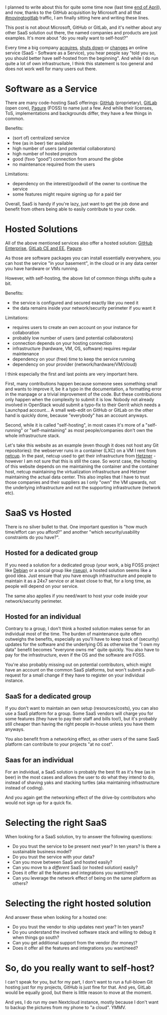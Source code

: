 <!--
.. title: Not-So-Self-Hosting
.. slug: not-so-self-hosting
.. date: 2018-06-06 09:54:56 UTC
.. tags: english,linux,planet-debian,software
.. category:
.. link:
.. description:
.. type: text
-->

I planned to write about this for quite some time now (last time [end of April](https://twitter.com/zhenech/status/991007615474982912)), and now, thanks to the GitHub acquisition by Microsoft and all that [#movingtogitlab](https://twitter.com/search?q=%23movingtogitlab) traffic, I am finally sitting here and writing these lines.

This post is not about Microsoft, GitHub or GitLab, and it's neither about any other SaaS solution out there, the named companies and products are just examples. It's more about "do you really want to self-host?"

Every time a big company [acquires](https://blog.github.com/2018-06-04-github-microsoft/), [shuts down](https://opensource.googleblog.com/2015/03/farewell-to-google-code.html) or [changes](https://en.wikipedia.org/wiki/SourceForge#Controversies) an online service (SaaS - Software as a Service), you hear people say "told you so, you should better have self-hosted from the beginning". And while I do run quite a lot of own infrastructure, I think this statement is too general and does not work well for many users out there.

# Software as a Service

There are many code-hosting SaaS offerings: [GitHub](https://github.com/) (proprietary), [GitLab](https://gitlab.com/) (open core), [Pagure](https://pagure.io/) (FOSS) to name just a few.
And while their licenses, ToS, implementations and backgrounds differ, they have a few things in common.

Benefits:

* (sort of) centralized service
* free (as in beer) tier available
* high number of users (and potential collaborators)
* high number of hosted projects
* good (fsvo "good") connection from around the globe
* no maintenance required from the users

Limitations:

* dependency on the interest/goodwill of the owner to continue the service
* some features might require signing up for a paid tier

Overall, SaaS is handy if you're lazy, just want to get the job done and benefit from others being able to easily contribute to your code.

# Hosted Solutions

All of the above mentioned services also offer a hosted solution: [GitHub Enterprise](https://enterprise.github.com/home), [GitLab CE and EE](https://about.gitlab.com/installation/), [Pagure](https://pagure.io/pagure).

As those are software packages you can install essentially everywhere, you can host the service "in your basement", in the cloud or in any data center you have hardware or VMs running.

However, with self-hosting, the above list of common things shifts quite a bit.

Benefits:

* the service is configured and secured exactly like you need it
* the data remains inside your network/security perimeter if you want it

Limitations:

* requires users to create an own account on your instance for collaboration
* probably low number of users (and potential collaborators)
* connection depends on your hosting connection
* infrastructure (hardware, VM, OS, software) requires regular maintenance
* dependency on your (free) time to keep the service running
* dependency on your provider (network/hardware/VM/cloud)

I think especially the first and last points are very important here.

First, many contributions happen because someone sees something small and wants to improve it, be it a typo in the documentation, a formatting error in the manpage or a trivial improvement of the code. But these contributions only happen when the complexity to submit it is low. Nobody not already involved in OpenStack would submit a typo-fix to their Gerrit which needs a Launchpad account… A small web-edit on GitHub or GitLab on the other hand is quickly done, because "everybody" has an account anyways.

Second, while it is called "self-hosting", in most cases it's more of a "self-running" or "self-maintaining" as most people/companies don't own the whole infrastructure stack.

Let's take this website as an example (even though it does not host any Git repositories): the webserver runs in a container (LXC) on a VM I rent from [netcup](https://www.netcup.de/). In the past, netcup used to get their infrastructure from [Hetzner](https://www.hetzner.de) - however I am not sure that this is still the case. So worst case, the hosting of this website depends on me maintaining the container and the container host, netcup maintaining the virtualization infrastructure and Hetzner maintaining the actual data center. This also implies that I have to trust those companies and their suppliers as I only "own" the VM upwards, not the underlying infrastructure and not the supporting infrastructure (network etc).

# SaaS vs Hosted

There is no silver bullet to that. One important question is "how much time/effort can you afford?" and another "which security/usability constraints do you have?".

## Hosted for a dedicated group

If you need a solution for a dedicated group (your work, a big FOSS project like [Debian](https://salsa.debian.org) or a social group like [riseup](https://0xacab.org)), a hosted solution seems like a good idea. Just ensure that you have enough infrastructure and people to maintain it as a 24x7 service or at least close to that, for a long time, as people will depend on your service.

The same also applies if you need/want to host your code inside your network/security perimeter.

## Hosted for an individual

Contrary to a group, I don't think a hosted solution makes sense for an individual most of the time. The burden of maintenance quite often outweighs the benefits, especially as you'll have to keep track of (security) updates for the software and the underlying OS as otherwise the "I own my data" benefit becomes "everyone owns me" quite quickly. You also have to pay for the infrastructure, even if the OS and the software are FOSS.

You're also probably missing out on potential contributors, which might have an account on the common SaaS platforms, but won't submit a pull-request for a small change if they have to register on your individual instance.

## SaaS for a dedicated group

If you don't want to maintain an own setup (resources/costs), you can also use a SaaS platform for a group. Some SaaS vendors will charge you for some features (they have to pay their staff and bills too!), but it's probably still cheaper than having the right people in-house unless you have them anyways.

You also benefit from a networking effect, as other users of the same SaaS platform can contribute to your projects "at no cost".

## Saas for an individual

For an individual, a SaaS solution is probably the best fit as it's free (as in beer) in the most cases and allows the user to do what they intend to do, instead of shaving yaks and stacking turtles (aka maintaining infrastructure instead of coding).

And you again get the networking effect of the drive-by contributors who would not sign up for a quick fix.

# Selecting the right SaaS

When looking for a SaaS solution, try to answer the following questions:

* Do you trust the service to be present next year? In ten years? Is there a sustainable business model?
* Do you trust the service with your data?
* Can you move between SaaS and hosted easily?
* Can you move to a *different* SaaS (or hosted solution) easily?
* Does it offer all the features and integrations you want/need?
* Can you leverage the network effect of being on the same platform as others?

# Selecting the right hosted solution

And answer these when looking for a hosted one:

* Do you trust the vendor to ship updates next year? In ten years?
* Do you understand the involved software stack and willing to debug it when things go south?
* Can you get additional support from the vendor (for money)?
* Does it offer all the features and integrations you want/need?

# So, do you really want to self-host?

I can't speak for you, but for my part, I don't want to run a full-blown Git hosting just for my projects, GitHub is just fine for that. And yes, GitLab would be equally good, but there is little reason to move at the moment.

And yes, I do run my own Nextcloud instance, mostly because I don't want to backup the pictures from my phone to "a cloud". YMMV.
